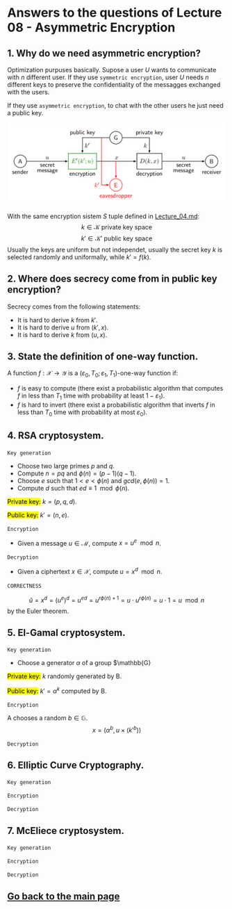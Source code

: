 # Answers to the questions of Lecture 08 - Asymmetric Encryption
## 1. Why do we need asymmetric encryption?
Optimization purpuses basically. Supose a user $U$ wants to communicate with $n$ different user. If they use `symmetric encryption`, user $U$ needs $n$ different keys to preserve the confidentiality of the messagges exchanged with the users.

If they use `asymmetric encryption`, to chat with the other users he just need a public key.

![Public_Key_Schema.png](../Figures/Public_Key_Schema.png)

With the same encryption sistem $S$ tuple defined in [Lecture_04.md](../Lecture_04/Lecture_04.md):
$$
k\in\mathcal{K} \ \text{private key space}
$$
$$
k'\in\mathcal{K'} \ \text{public key space}
$$
Usually the keys are uniform but not independet, usually the secret key $k$ is selected randomly and uniformally, while $k'=f(k)$.

## 2. Where does secrecy come from in public key encryption?
Secrecy comes from the following statements:
- It is hard to derive $k$ from $k'$.
- It is hard to derive $u$ from $(k',x)$.
- It is hard to derive $k$ from $(u,x)$.

## 3. State the definition of one-way function.
A function $f:\mathcal{X}\rightarrow\mathcal{Y}$ is a $(\varepsilon_0,T_0;\varepsilon_1, T_1)$-one-way function if:
- $f$ is easy to compute (there exist a probabilistic algorithm that computes $f$ in less than $T_1$ time with probability at least $1-\varepsilon_1$).
- $f$ is hard to invert (there exist a probabilistic algorithm that inverts $f$ in less than $T_0$ time with probability at most $\varepsilon_0$).

## 4. RSA cryptosystem.
`Key generation`
- Choose two large primes $p$ and $q$.
- Compute $n=pq$ and $\phi(n)=(p-1)(q-1)$.
- Choose $e$ such that $1<e<\phi(n)$ and $gcd(e,\phi(n))=1$.
- Compute $d$ such that $ed\equiv 1\mod\phi(n)$.

<mark>Private key:</mark> $k=(p,q,d)$.

<mark>Public key:</mark> $k'=(n,e)$.

`Encryption`
- Given a message $u\in\mathcal{M}$, compute $x=u^e\mod n$.

`Decryption`
- Given a ciphertext $x\in\mathcal{X}$, compute $u=x^d\mod n$.

`CORRECTNESS`

$$
\hat{u}=x^d=(u^e)^d=u^{ed}=u^{r\phi(n)+1}=u\cdot u^{r\phi(n)}=u\cdot 1=u\mod n
$$
by the Euler theorem.

## 5. El-Gamal cryptosystem.
`Key generation`
- Choose a generator $\alpha$ of a group $\mathbb{G}

<mark>Private key:</mark> $k$ randomly generated by B.

<mark>Public key:</mark> $k'= \alpha^{k}$ computed by B.

`Encryption`

A chooses a random $b\in\mathbb{G}$.
$$
x = (\alpha^b,u\times(k'^{b}))
$$

`Decryption`



## 6. Elliptic Curve Cryptography.
`Key generation`

`Encryption`

`Decryption`

## 7. McEliece cryptosystem.
`Key generation`

`Encryption`

`Decryption`


## [Go back to the main page](../Possible_Questions.md)